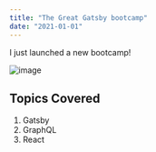 ```yaml
---
title: "The Great Gatsby bootcamp"
date: "2021-01-01"
---
```

I just launched a new bootcamp!

![image]("./image.jpg")

## Topics Covered

1. Gatsby
2. GraphQL
3. React